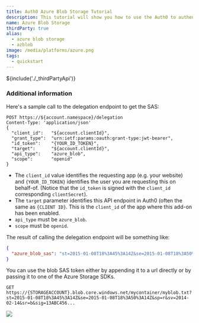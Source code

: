 ```yaml
---
title: Auth0 Azure Blob Storage Tutorial
description: This tutorial will show you how to use the Auth0 to authenticate and authorize Azure Blob Storage.
name: Azure Blob Storage
thirdParty: true
alias:
  - azure blob storage
  - azblob
image: /media/platforms/azure.png
tags:
  - quickstart
---
```

${include('./_thirdPartyApi')}

### Additional information

Here's a sample call to the delegation endpoint to get the SAS:

```text
POST https://${account.namespace}/delegation
Content-Type: 'application/json'
{
  "client_id":   "${account.clientId}",
  "grant_type":  "urn:ietf:params:oauth:grant-type:jwt-bearer",
  "id_token":    "{YOUR_ID_TOKEN}",
  "target":      "${account.clientId}",
  "api_type":    "azure_blob",
  "scope":       "openid"
}
```

* The `client_id` value identifies the requesting app (e.g. your website) and `{YOUR_ID_TOKEN}` identifies the user you are requesting this on behalf-of. (Notice that the `id_token` is signed with the `client_id` corresponding `clientSecret`).
* The `target` parameter identifies this API endpoint in Auth0 (often the same as `{CLIENT ID}`. This is the `client_id` of the app where this add-on has been enabled.
* `api_type` must be `azure_blob`.
* `scope` must be `openid`.

The result of calling the delegation endpoint will be something like:

```json
{
  "azure_blob_sas": "st=2015-01-08T18%3A45%3A14Z&se=2015-01-08T18%3A50%3A14Z&sp=r&sv=2014-02-14&sr=b&sig=13ABC456..."
}
```

You can use the blob SAS token either by appending it to a url directly or by passing it to one of the Azure Storage SDKs.

```text
GET https://{STORAGEACCOUNT}.blob.core.windows.net/mycontainer/myblob.txt?st=2015-01-08T18%3A45%3A14Z&se=2015-01-08T18%3A50%3A14Z&sp=r&sv=2014-02-14&sr=b&sig=13ABC456...
```

![](https://docs.google.com/drawings/d/1aTHLCUPT4fCOXgX6fvUpxJdzd_rH_VzayBkLwLkwOBk/pub?w=784&amp;h=437)

